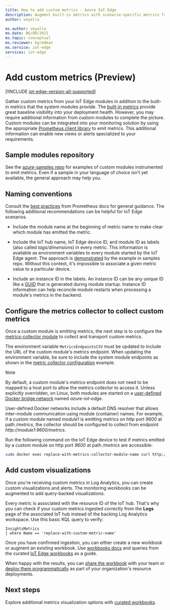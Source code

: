 ```yaml
---
title: How to add custom metrics - Azure IoT Edge
description: Augment built-in metrics with scenario-specific metrics from custom modules
author: veyalla

ms.author: veyalla
ms.date: 06/08/2021
ms.topic: conceptual
ms.reviewer: kgremban
ms.service: iot-edge 
services: iot-edge
---
```


# Add custom metrics (Preview)

[!INCLUDE [iot-edge-version-all-supported](../../includes/iot-edge-version-all-supported.md)]

Gather custom metrics from your IoT Edge modules in addition to the built-in metrics that the system modules provide. The [built-in metrics](how-to-access-built-in-metrics.md) provide great baseline visibility into your deployment health. However, you may require additional information from custom modules to complete the picture. Custom modules can be integrated into your monitoring solution by using the appropriate [Prometheus client library](https://prometheus.io/docs/instrumenting/clientlibs/) to emit metrics. This additional information can enable new views or alerts specialized to your requirements.

## Sample modules repository

See the [azure-samples repo](https://github.com/Azure-Samples/iotedge-module-prom-custom-metrics) for examples of custom modules instrumented to emit metrics. Even if a sample in your language of choice isn't yet available, the general approach may help you.

## Naming conventions

Consult the [best practices](https://prometheus.io/docs/practices/naming/) from Prometheus docs for general guidance. The following additional recommendations can be helpful for IoT Edge scenarios.

* Include the module name at the beginning of metric name to make clear which module has emitted the metric.

* Include the IoT hub name, IoT Edge device ID, and module ID as labels (also called *tags*/*dimensions*) in every metric. This information is available as environment variables to every module started by the IoT Edge agent. The approach is [demonstrated](https://github.com/Azure-Samples/iotedge-module-prom-custom-metrics/blob/b6b8501adb484521b76e6f317fefee57128834a6/csharp/Program.cs#L49) by the example in samples repo. Without this context, it's impossible to associate a given metric value to a particular device.

* Include an instance ID in the labels. An instance ID can be any unique ID like a [GUID](https://en.wikipedia.org/wiki/Universally_unique_identifier) that is generated during module startup. Instance ID information can help reconcile module restarts when processing a module's metrics in the backend.

## Configure the metrics collector to collect custom metrics

Once a custom module is emitting metrics, the next step is to configure the [metrics-collector module](how-to-collect-and-transport-metrics.md#metrics-collector-module) to collect and transport custom metrics.

The environment variable `MetricsEndpointsCSV` must be updated to include the URL of the custom module's metrics endpoint. When updating the environment variable, be sure to include the system module endpoints as shown in the [metric collector configuration](how-to-collect-and-transport-metrics.md#metrics-collector-configuration) example.

>[!NOTE]
>By default, a custom module's metrics endpoint does not need to be mapped to a host port to allow the metrics collector to access it. Unless explicitly overridden, on Linux, both modules are started on a [user-defined Docker bridge network](https://docs.docker.com/network/bridge/#differences-between-user-defined-bridges-and-the-default-bridge) named *azure-iot-edge*.
>
>User-defined Docker networks include a default DNS resolver that allows inter-module communication using module (container) names. For example, if a custom module named *module1* is emitting metrics on http port *9600* at path */metrics*, the collector should be configured to collect from endpoint *http://module1:9600/metrics*.

Run the following command on the IoT Edge device to  test if metrics emitted by a custom module on http port *9600* at path */metrics* are accessible:

```bash
sudo docker exec replace-with-metrics-collector-module-name curl http://replace-with-custom-module-name:9600/metrics
```

## Add custom visualizations

Once you're receiving custom metrics in Log Analytics, you can create custom visualizations and alerts. The monitoring workbooks can be augmented to add query-backed visualizations.

Every metric is associated with the resource ID of the IoT hub. That's why you can check if your custom metrics ingested correctly from the **Logs** page of the associated IoT hub instead of the backing Log Analytics workspace. Use this basic KQL query to verify:

```KQL
InsightsMetrics
| where Name == 'replace-with-custom-metric-name'
```

Once you have confirmed ingestion, you can either create a new workbook or augment an existing workbook. Use [workbooks docs](../azure-monitor/visualize/workbooks-overview.md) and queries from the curated [IoT Edge workbooks](how-to-explore-curated-visualizations.md) as a guide.

When happy with the results, you can [share the workbook](../azure-monitor/visualize/workbooks-access-control.md) with your team or [deploy them programmatically](../azure-monitor/visualize/workbooks-automate.md) as part of your organization's resource deployments.

## Next steps

Explore additional metrics visualization options with [curated workbooks](how-to-explore-curated-visualizations.md).
